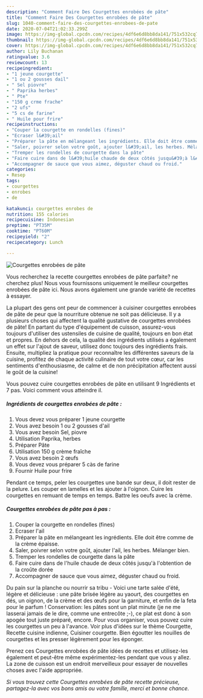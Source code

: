 ```yaml
---
description: "Comment Faire Des Courgettes enrobées de pâte"
title: "Comment Faire Des Courgettes enrobées de pâte"
slug: 1040-comment-faire-des-courgettes-enrobees-de-pate
date: 2020-07-04T21:02:33.299Z
image: https://img-global.cpcdn.com/recipes/4df6e6d8bb8da141/751x532cq70/courgettes-enrobees-de-pate-photo-principale-de-la-recette.jpg
thumbnail: https://img-global.cpcdn.com/recipes/4df6e6d8bb8da141/751x532cq70/courgettes-enrobees-de-pate-photo-principale-de-la-recette.jpg
cover: https://img-global.cpcdn.com/recipes/4df6e6d8bb8da141/751x532cq70/courgettes-enrobees-de-pate-photo-principale-de-la-recette.jpg
author: Lily Buchanan
ratingvalue: 3.6
reviewcount: 13
recipeingredient:
- "1 jeune courgette"
- "1 ou 2 gousses dail"
- " Sel piovre"
- " Paprika herbes"
- " Pte"
- "150 g crme frache"
- "2 ufs"
- "5 cs de farine"
- " Huile pour frire"
recipeinstructions:
- "Couper la courgette en rondelles (fines)"
- "Ecraser l&#39;ail"
- "Préparer la pâte en mélangeant les ingrédients. Elle doit être comme de la crème épaisse."
- "Saler, poivrer selon votre goût, ajouter l&#39;ail, les herbes. Mélanger bien."
- "Tremper les rondelles de courgette dans la pâte"
- "Faire cuire dans de l&#39;huile chaude de deux côtés jusqu&#39;à l&#39;obtention de la croûte dorée"
- "Accompagner de sauce que vous aimez, déguster chaud ou froid."
categories:
- Resep
tags:
- courgettes
- enrobes
- de

katakunci: courgettes enrobes de 
nutrition: 155 calories
recipecuisine: Indonesian
preptime: "PT35M"
cooktime: "PT60M"
recipeyield: "2"
recipecategory: Lunch

---
```



![Courgettes enrobées de pâte](https://img-global.cpcdn.com/recipes/4df6e6d8bb8da141/751x532cq70/courgettes-enrobees-de-pate-photo-principale-de-la-recette.jpg)

Vous recherchez la recette courgettes enrobées de pâte parfaite? ne cherchez plus! Nous vous fournissons uniquement le meilleur courgettes enrobées de pâte ici. Nous avons également une grande variété de recettes à essayer.

La plupart des gens ont peur de commencer à cuisiner courgettes enrobées de pâte de peur que la nourriture obtenue ne soit pas délicieuse. Il y a plusieurs choses qui affectent la qualité gustative de courgettes enrobées de pâte! En partant du type d'équipement de cuisson, assurez-vous toujours d'utiliser des ustensiles de cuisine de qualité, toujours en bon état et propres. En dehors de cela, la qualité des ingrédients utilisés a également un effet sur l'ajout de saveur, utilisez donc toujours des ingrédients frais. Ensuite, multipliez la pratique pour reconnaître les différentes saveurs de la cuisine, profitez de chaque activité culinaire de tout votre cœur, car les sentiments d'enthousiasme, de calme et de non précipitation affectent aussi le goût de la cuisine!

<!--inarticleads1-->

Vous pouvez cuire courgettes enrobées de pâte en utilisant 9 Ingrédients et 7 pas. Voici comment vous atteindre il.

##### Ingrédients de courgettes enrobées de pâte :

1. Vous devez vous préparer 1 jeune courgette
1. Vous avez besoin 1 ou 2 gousses d&#39;ail
1. Vous avez besoin  Sel, piovre
1. Utilisation  Paprika, herbes
1. Préparer  Pâte
1. Utilisation 150 g crème fraîche
1. Vous avez besoin 2 œufs
1. Vous devez vous préparer 5 càs de farine
1. Fournir  Huile pour frire


Pendant ce temps, peler les courgettes une bande sur deux, il doit rester de la pelure. Les couper en lamelles et les ajouter à l&#39;oignon. Cuire les courgettes en remuant de temps en temps. Battre les oeufs avec la crème. 

<!--inarticleads2-->

##### Courgettes enrobées de pâte pas à pas :

1. Couper la courgette en rondelles (fines)
1. Ecraser l&#39;ail
1. Préparer la pâte en mélangeant les ingrédients. Elle doit être comme de la crème épaisse.
1. Saler, poivrer selon votre goût, ajouter l&#39;ail, les herbes. Mélanger bien.
1. Tremper les rondelles de courgette dans la pâte
1. Faire cuire dans de l&#39;huile chaude de deux côtés jusqu&#39;à l&#39;obtention de la croûte dorée
1. Accompagner de sauce que vous aimez, déguster chaud ou froid.


Du pain sur la planche ou nourrir sa tribu - Voici une tarte salée d&#39;été, légère et délicieuse : une pâte brisée légère au yaourt, des courgettes en dés, un oignon, de la crème et des œufs pour la garniture, et enfin de la feta pour le parfum ! Conservation: les pâtes sont un plat minute (je ne me lasserai jamais de le dire, comme une entrecôte ;-), ce plat est donc à son apogée tout juste préparé, encore. Pour vous organiser, vous pouvez cuire les courgettes un peu à l&#39;avance. Voir plus d&#39;idées sur le thème Courgette, Recette cuisine indienne, Cuisiner courgette. Bien égoutter les nouilles de courgettes et les presser légèrement pour les éponger. 

<!--inarticleads1-->

<p>
Prenez ces Courgettes enrobées de pâte idées de recettes et utilisez-les également et peut-être même expérimentez-les pendant que vous y allez. La zone de cuisson est un endroit merveilleux pour essayer de nouvelles choses avec l'aide appropriée.
</p>

<p>
<i>Si vous trouvez cette Courgettes enrobées de pâte recette précieuse, partagez-la avec vos bons amis ou votre famille, merci et bonne chance.</i>
</p>
